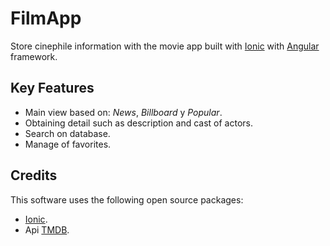 # FilmApp

Store cinephile information with the movie app built with [Ionic](https://ionicframework.com/) with [Angular](https://angular.io/) framework.

## Key Features
- Main view based on: _News_, _Billboard_ y _Popular_.
- Obtaining detail such as description and cast of actors.
- Search on database.
- Manage of favorites.

## Credits
This software uses the following open source packages:
- [Ionic](https://ionicframework.com/).
- Api [TMDB](https://www.themoviedb.org/documentation/api).
